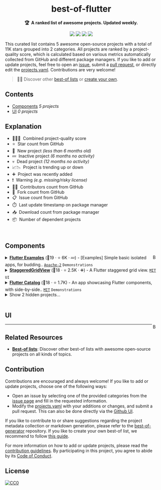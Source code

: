<!-- markdownlint-disable -->
<h1 align="center">
    best-of-flutter
    <br>
</h1>

<p align="center">
    <strong>🏆&nbsp; A ranked list of awesome projects. Updated weekly.</strong>
</p>

<p align="center">
    <a href="https://best-of.org" title="Best-of Badge"><img src="http://bit.ly/3o3EHNN"></a>
    <a href="#Contents" title="Project Count"><img src="https://img.shields.io/badge/projects-5-blue.svg?color=5ac4bf"></a>
    <a href="#Contribution" title="Contributions are welcome"><img src="https://img.shields.io/badge/contributions-welcome-green.svg"></a>
    <a href="https://github.com/AucaCoyan/best-of-flutter/releases" title="Best-of Updates"><img src="https://img.shields.io/github/release-date/AucaCoyan/best-of-flutter?color=green&label=updated"></a>
</p>

This curated list contains 5 awesome open-source projects with a total of 11K stars grouped into 2 categories. All projects are ranked by a project-quality score, which is calculated based on various metrics automatically collected from GitHub and different package managers. If you like to add or update projects, feel free to open an [issue](https://github.com/AucaCoyan/best-of-flutter/issues/new/choose), submit a [pull request](https://github.com/AucaCoyan/best-of-flutter/pulls), or directly edit the [projects.yaml](https://github.com/AucaCoyan/best-of-flutter/edit/main/projects.yaml). Contributions are very welcome!

> 🧙‍♂️  Discover other [best-of lists](https://best-of.org) or [create your own](https://github.com/best-of-lists/best-of/blob/main/create-best-of-list.md).

## Contents

- [Components](#components) _5 projects_
- [UI](#ui) _0 projects_

## Explanation
- 🥇🥈🥉&nbsp; Combined project-quality score
- ⭐️&nbsp; Star count from GitHub
- 🐣&nbsp; New project _(less than 6 months old)_
- 💤&nbsp; Inactive project _(6 months no activity)_
- 💀&nbsp; Dead project _(12 months no activity)_
- 📈📉&nbsp; Project is trending up or down
- ➕&nbsp; Project was recently added
- ❗️&nbsp; Warning _(e.g. missing/risky license)_
- 👨‍💻&nbsp; Contributors count from GitHub
- 🔀&nbsp; Fork count from GitHub
- 📋&nbsp; Issue count from GitHub
- ⏱️&nbsp; Last update timestamp on package manager
- 📥&nbsp; Download count from package manager
- 📦&nbsp; Number of dependent projects

<br>

## Components

<a href="#contents"><img align="right" width="15" height="15" src="https://git.io/JtehR" alt="Back to top"></a>

<details><summary><b><a href="https://github.com/nisrulz/flutter-examples">Flutter Examples</a></b> (🥇19 ·  ⭐ 6K · 💤) - [Examples] Simple basic isolated apps, for budding.. <code><a href="http://bit.ly/3nYMfla">Apache-2</a></code> <code>Demonstrations</code></summary>

- [GitHub](https://github.com/nisrulz/flutter-examples) (👨‍💻 23 · 🔀 1.5K · 📋 44 - 47% open · ⏱️ 25.07.2021):

	```
	git clone https://github.com/nisrulz/flutter-examples
	```
</details>
<details><summary><b><a href="https://github.com/letsar/flutter_staggered_grid_view">StaggeredGridView</a></b> (🥈18 ·  ⭐ 2.5K · ➕) - A Flutter staggered grid view. <code><a href="http://bit.ly/34MBwT8">MIT</a></code> <code>UI</code></summary>

- [GitHub](https://github.com/letsar/flutter_staggered_grid_view) (👨‍💻 7 · 🔀 420 · 📋 220 - 36% open · ⏱️ 26.01.2022):

	```
	git clone https://github.com/letsar/flutter_staggered_grid_view
	```
</details>
<details><summary><b><a href="https://github.com/X-Wei/flutter_catalog">Flutter Catalog</a></b> (🥈18 ·  ⭐ 1.7K) - An app showcasing Flutter components, with side-by-side.. <code><a href="http://bit.ly/34MBwT8">MIT</a></code> <code>Demonstrations</code></summary>

- [GitHub](https://github.com/X-Wei/flutter_catalog) (👨‍💻 8 · 🔀 490 · 📥 490 · 📋 64 - 25% open · ⏱️ 20.03.2022):

	```
	git clone https://github.com/X-Wei/flutter_catalog
	```
</details>
<details><summary>Show 2 hidden projects...</summary>

- <b><a href="https://github.com/Solido/flutter-d-art">Generative Art</a></b> (🥉6 ·  ⭐ 420 · ➕) - Generative d.Art with Flutter. <code>❗Unlicensed</code> <code>Demonstrations</code>
- <b><a href="flutter/gallery">Official Gallery</a></b> (➕) -  <code>❗Unlicensed</code> <code>Demonstrations</code>
</details>
<br>

## UI

<a href="#contents"><img align="right" width="15" height="15" src="https://git.io/JtehR" alt="Back to top"></a>


---

## Related Resources

- [**Best-of lists**](https://best-of.org): Discover other best-of lists with awesome open-source projects on all kinds of topics.

## Contribution

Contributions are encouraged and always welcome! If you like to add or update projects, choose one of the following ways:

- Open an issue by selecting one of the provided categories from the [issue page](https://github.com/AucaCoyan/best-of-flutter/issues/new/choose) and fill in the requested information.
- Modify the [projects.yaml](https://github.com/AucaCoyan/best-of-flutter/blob/main/projects.yaml) with your additions or changes, and submit a pull request. This can also be done directly via the [Github UI](https://github.com/AucaCoyan/best-of-flutter/edit/main/projects.yaml).

If you like to contribute to or share suggestions regarding the project metadata collection or markdown generation, please refer to the [best-of-generator](https://github.com/best-of-lists/best-of-generator) repository. If you like to create your own best-of list, we recommend to follow [this guide](https://github.com/best-of-lists/best-of/blob/main/create-best-of-list.md).

For more information on how to add or update projects, please read the [contribution guidelines](https://github.com/AucaCoyan/best-of-flutter/blob/main/CONTRIBUTING.md). By participating in this project, you agree to abide by its [Code of Conduct](https://github.com/AucaCoyan/best-of-flutter/blob/main/.github/CODE_OF_CONDUCT.md).

## License

[![CC0](https://mirrors.creativecommons.org/presskit/buttons/88x31/svg/by-sa.svg)](https://creativecommons.org/licenses/by-sa/4.0/)
